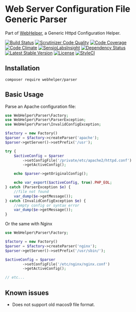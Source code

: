 # Web Server Configuration File Generic Parser
Part of [WebHelper](http://github.com/JamesRezo/WebHelper), a Generic Httpd Configuration Helper.

[![Build Status](https://travis-ci.org/JamesRezo/webhelper-parser.svg?branch=master)](https://travis-ci.org/JamesRezo/webhelper-parser)
[![Scrutinizer Code Quality](https://scrutinizer-ci.com/g/JamesRezo/webhelper-parser/badges/quality-score.png?b=master)](https://scrutinizer-ci.com/g/JamesRezo/webhelper-parser/?branch=master)
[![Code Coverage](https://scrutinizer-ci.com/g/JamesRezo/webhelper-parser/badges/coverage.png?b=master)](https://scrutinizer-ci.com/g/JamesRezo/webhelper-parser/?branch=master)
[![Code Climate](https://codeclimate.com/github/JamesRezo/webhelper-parser/badges/gpa.svg)](https://codeclimate.com/github/JamesRezo/webhelper-parser)
[![SensioLabsInsight](https://insight.sensiolabs.com/projects/2ef11e52-9098-4c72-a0c2-c83996e9bf62/mini.png)](https://insight.sensiolabs.com/projects/2ef11e52-9098-4c72-a0c2-c83996e9bf62)
[![Dependency Status](https://www.versioneye.com/user/projects/57d100ee87b0f6002e27f9e9/badge.svg?style=flat-square)](https://www.versioneye.com/user/projects/57d100ee87b0f6002e27f9e9)
[![Latest Stable Version](https://poser.pugx.org/webhelper/parser/v/stable)](https://packagist.org/packages/webhelper/parser)
[![License](https://poser.pugx.org/webhelper/parser/license)](https://packagist.org/packages/webhelper/parser)
[![StyleCI](https://styleci.io/repos/67290969/shield?branch=master)](https://styleci.io/repos/67290969)

## Installation

```composer require webhelper/parser```

## Basic Usage

Parse an Apache configuration file:
```php
use WebHelper\Parser\Factory;
use WebHelper\Parser\ParserException;
use WebHelper\Parser\InvalidConfigException;

$factory = new Factory()
$parser = $factory->createParser('apache');
$parser->getServer()->setPrefix('/usr');

try {
    $activeConfig = $parser
        ->setConfigFile('/private/etc/apache2/httpd.conf')
        ->getActiveConfig();

    echo $parser->getOriginalConfig();

    echo var_export($activeConfig, true).PHP_EOL;
} catch (ParserException $e) {
    //file not found
    var_dump($e->getMessage());
} catch (InvalidConfigException $e) {
    //empty config or syntax error
    var_dump($e->getMessage());
}
```

Or the same with Nginx
```php
use WebHelper\Parser\Factory;

$factory = new Factory()
$parser = $factory->createParser('nginx');
$parser->getServer()->setPrefix('/usr/sbin/');

$activeConfig = $parser
        ->setConfigFile('/etc/nginx/nginx.conf')
        ->getActiveConfig();

// etc...
```

## Known issues

- Does not support old macos9 file format.
